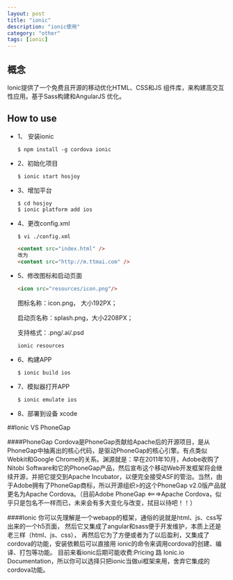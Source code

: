 ```yaml
---
layout: post
title: "ionic"
description: "ionic使用"
category: "other"
tags: [ionic]
---
```


## 概念
Ionic提供了一个免费且开源的移动优化HTML、CSS和JS 组件库，来构建高交互性应用。基于Sass构建和AngularJS 优化。

## How to use

- 1、 安装ionic

  ```shell
  $ npm install -g cordova ionic
  ```

- 2、初始化项目

  ```shell
  $ ionic start hosjoy
  ```

- 3、增加平台

  ```shell
  $ cd hosjoy
  $ ionic platform add ios
  ```

- 4、更改config.xml

  ```shell
  $ vi ./config.xml
  ```
  ```html
  <content src="index.html" />
  改为
  <content src="http://m.ttmai.com" />
  ```

- 5、修改图标和启动页面

  ```html
  <icon src="resources/icon.png"/>
  ```

  图标名称：icon.png， 大小192PX；

  启动页名称：splash.png，大小2208PX；

  支持格式：.png/.ai/.psd

  ```shell
  ionic resources
  ```

- 6、构建APP

  ```shell
  $ ionic build ios
  ```

- 7、模拟器打开APP

  ```shell
  $ ionic emulate ios
  ```

- 8、部署到设备
  xcode

##Ionic VS PhoneGap

####PhoneGap
Cordova是PhoneGap贡献给Apache后的开源项目，是从PhoneGap中抽离出的核心代码，是驱动PhoneGap的核心引擎。有点类似Webkit和Google Chrome的关系。渊源就是：早在2011年10月，Adobe收购了Nitobi Software和它的PhoneGap产品，然后宣布这个移动Web开发框架将会继续开源，并把它提交到Apache Incubator，以便完全接受ASF的管治。当然，由于Adobe拥有了PhoneGap商标，所以开源组织>的这个PhoneGap v2.0版产品就更名为Apache Cordova。（目前Adobe PhoneGap <===>Apache Cordova，似乎只是包名不一样而已，未来会有多大变化与改变，拭目以待吧！！）

####Ionic
你可以先理解是一个webapp的框架，通俗的说就是html、js、css写出来的一个h5页面，
然后它又集成了angular和sass便于开发维护，本质上还是老三样（html、js、css），
再然后它为了方便或者为了以后盈利，又集成了cordova的功能，安装依赖后可以直接用
ionic的命令来调用cordova的创建、编译、打包等功能。
目前来看ionic后期可能收费:Pricing 路 Ionic.io Documentation，所以你可以选择只把ionic当做ui框架来用，舍弃它集成的cordova功能。
